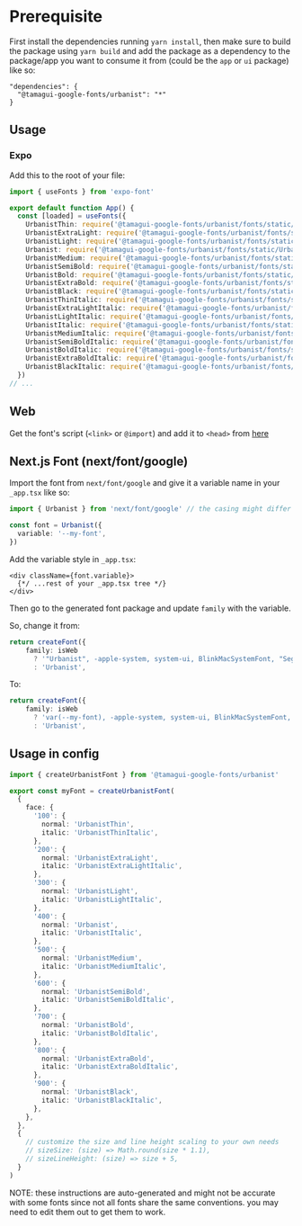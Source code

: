 # Prerequisite

First install the dependencies running `yarn install`, then make sure to build the package using `yarn build` and add the package as a dependency to the package/app you want to consume it from (could be the `app` or `ui` package) like so:

```
"dependencies": {
  "@tamagui-google-fonts/urbanist": "*"
}
```

## Usage

### Expo

Add this to the root of your file:

```ts
import { useFonts } from 'expo-font'

export default function App() {
  const [loaded] = useFonts({
    UrbanistThin: require('@tamagui-google-fonts/urbanist/fonts/static/Urbanist-Thin.ttf'),
    UrbanistExtraLight: require('@tamagui-google-fonts/urbanist/fonts/static/Urbanist-ExtraLight.ttf'),
    UrbanistLight: require('@tamagui-google-fonts/urbanist/fonts/static/Urbanist-Light.ttf'),
    Urbanist: require('@tamagui-google-fonts/urbanist/fonts/static/Urbanist-Regular.ttf'),
    UrbanistMedium: require('@tamagui-google-fonts/urbanist/fonts/static/Urbanist-Medium.ttf'),
    UrbanistSemiBold: require('@tamagui-google-fonts/urbanist/fonts/static/Urbanist-SemiBold.ttf'),
    UrbanistBold: require('@tamagui-google-fonts/urbanist/fonts/static/Urbanist-Bold.ttf'),
    UrbanistExtraBold: require('@tamagui-google-fonts/urbanist/fonts/static/Urbanist-ExtraBold.ttf'),
    UrbanistBlack: require('@tamagui-google-fonts/urbanist/fonts/static/Urbanist-Black.ttf'),
    UrbanistThinItalic: require('@tamagui-google-fonts/urbanist/fonts/static/Urbanist-ThinItalic.ttf'),
    UrbanistExtraLightItalic: require('@tamagui-google-fonts/urbanist/fonts/static/Urbanist-ExtraLightItalic.ttf'),
    UrbanistLightItalic: require('@tamagui-google-fonts/urbanist/fonts/static/Urbanist-LightItalic.ttf'),
    UrbanistItalic: require('@tamagui-google-fonts/urbanist/fonts/static/Urbanist-Italic.ttf'),
    UrbanistMediumItalic: require('@tamagui-google-fonts/urbanist/fonts/static/Urbanist-MediumItalic.ttf'),
    UrbanistSemiBoldItalic: require('@tamagui-google-fonts/urbanist/fonts/static/Urbanist-SemiBoldItalic.ttf'),
    UrbanistBoldItalic: require('@tamagui-google-fonts/urbanist/fonts/static/Urbanist-BoldItalic.ttf'),
    UrbanistExtraBoldItalic: require('@tamagui-google-fonts/urbanist/fonts/static/Urbanist-ExtraBoldItalic.ttf'),
    UrbanistBlackItalic: require('@tamagui-google-fonts/urbanist/fonts/static/Urbanist-BlackItalic.ttf'),
  })
// ...
```

## Web

Get the font's script (`<link>` or `@import`) and add it to `<head>` from [here](https://fonts.google.com/specimen/Urbanist)

## Next.js Font (next/font/google)

Import the font from `next/font/google` and give it a variable name in your `_app.tsx` like so:

```ts
import { Urbanist } from 'next/font/google' // the casing might differ

const font = Urbanist({
  variable: '--my-font',
})
```

Add the variable style in `_app.tsx`:

```tsx
<div className={font.variable}>
  {*/ ...rest of your _app.tsx tree */}
</div>
```

Then go to the generated font package and update `family` with the variable.

So, change it from:

```ts
return createFont({
    family: isWeb
      ? '"Urbanist", -apple-system, system-ui, BlinkMacSystemFont, "Segoe UI", Roboto, Helvetica, Arial, sans-serif'
      : 'Urbanist',
```

To:

```ts
return createFont({
    family: isWeb
      ? 'var(--my-font), -apple-system, system-ui, BlinkMacSystemFont, "Segoe UI", Roboto, Helvetica, Arial, sans-serif'
      : 'Urbanist',
```

## Usage in config

```ts
import { createUrbanistFont } from '@tamagui-google-fonts/urbanist'

export const myFont = createUrbanistFont(
  {
    face: {
      '100': {
        normal: 'UrbanistThin',
        italic: 'UrbanistThinItalic',
      },
      '200': {
        normal: 'UrbanistExtraLight',
        italic: 'UrbanistExtraLightItalic',
      },
      '300': {
        normal: 'UrbanistLight',
        italic: 'UrbanistLightItalic',
      },
      '400': {
        normal: 'Urbanist',
        italic: 'UrbanistItalic',
      },
      '500': {
        normal: 'UrbanistMedium',
        italic: 'UrbanistMediumItalic',
      },
      '600': {
        normal: 'UrbanistSemiBold',
        italic: 'UrbanistSemiBoldItalic',
      },
      '700': {
        normal: 'UrbanistBold',
        italic: 'UrbanistBoldItalic',
      },
      '800': {
        normal: 'UrbanistExtraBold',
        italic: 'UrbanistExtraBoldItalic',
      },
      '900': {
        normal: 'UrbanistBlack',
        italic: 'UrbanistBlackItalic',
      },
    },
  },
  {
    // customize the size and line height scaling to your own needs
    // sizeSize: (size) => Math.round(size * 1.1),
    // sizeLineHeight: (size) => size + 5,
  }
)
```

NOTE: these instructions are auto-generated and might not be accurate with some fonts since not all fonts share the same conventions. you may need to edit them out to get them to work.
